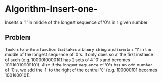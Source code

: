 # Algorithm-Insert-one-
Inserts a '1' in middle of the longest sequence of '0's in a given number

## Problem ##
Task is to write a function that takes a binary string and inserts a '1' in the middle of the longest sequence of '0's. It only does so at the first instance of such (e.g. 1000010000101 has 2 sets of 4 '0's and becomes 10010010000101). Also if the longest sequence of '0's has an odd number of '0's, we add the '1' to the right of the central '0' (e.g. 100000101 becomes 1001000101).
